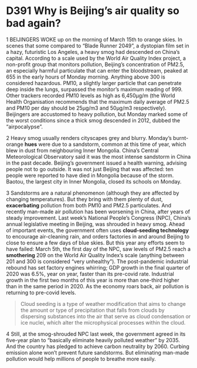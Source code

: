 # D391 Why is Beijing’s air quality so bad again?
1 BEIJINGERS WOKE up on the morning of March 15th to orange skies. In scenes that some compared to “Blade Runner 2049”, a dystopian film set in a hazy, futuristic Los Angeles, a heavy smog had descended on China’s capital. According to a scale used by the World Air Quality Index project, a non-profit group that monitors pollution, Beijing’s concentration of PM2.5, an especially harmful particulate that can enter the bloodstream, peaked at 655 in the early hours of Monday morning. Anything above 300 is considered hazardous. PM10, a slightly larger particle that can penetrate deep inside the lungs, surpassed the monitor’s maximum reading of 999. Other trackers recorded PM10 levels as high as 6,450µg/m (the World Health Organisation recommends that the maximum daily average of PM2.5 and PM10 per day should be 25µg/m3 and 50µg/m3 respectively). Beijingers are accustomed to heavy pollution, but Monday marked some of the worst conditions since a thick smog descended in 2012, dubbed the “airpocalypse”.

2 Heavy smog usually renders cityscapes grey and blurry. Monday’s burnt-orange **hues** were due to a sandstorm, common at this time of year, which blew in dust from neighbouring Inner Mongolia. China’s Central Meteorological Observatory said it was the most intense sandstorm in China in the past decade. Beijing’s government issued a health warning, advising people not to go outside. It was not just Beijing that was affected: ten people were reported to have died in Mongolia because of the storm. Baotou, the largest city in Inner Mongolia, closed its schools on Monday.

3 Sandstorms are a natural phenomenon (although they are affected by changing temperatures). But they bring with them plenty of dust, **exacerbating** pollution from both PM10 and PM2.5 particulates. And recently man-made air pollution has been worsening in China, after years of steady improvement. Last week’s National People’s Congress (NPC), China’s annual legislative meeting in Beijing, was shrouded in heavy smog. Ahead of important events, the government often uses **cloud-seeding technology** to encourage air-cleaning rain, and orders factories in and around Beijing to close to ensure a few days of blue skies. But this year any efforts seem to have failed: March 5th, the first day of the NPC, saw levels of PM2.5 reach a **smothering** 209 on the World Air Quality Index’s scale (anything between 201 and 300 is considered “very unhealthy”). The post-pandemic industrial rebound has set factory engines whirring; GDP growth in the final quarter of 2020 was 6.5%, year on year, faster than its pre-covid rate. Industrial growth in the first two months of this year is more than one-third higher than in the same period in 2020. As the economy roars back, air pollution is returning to pre-covid levels.

> Cloud seeding is a type of weather modification that aims to change the amount or type of precipitation that falls from clouds by dispersing substances into the air that serve as cloud condensation or ice nuclei, which alter the microphysical processes within the cloud.
>

4 Still, at the smog-shrouded NPC last week, the government agreed in its five-year plan to “basically eliminate heavily polluted weather” by 2035. And the country has pledged to achieve carbon neutrality by 2060. Curbing emission alone won’t prevent future sandstorms. But eliminating man-made pollution would help millions of people to breathe more easily.


